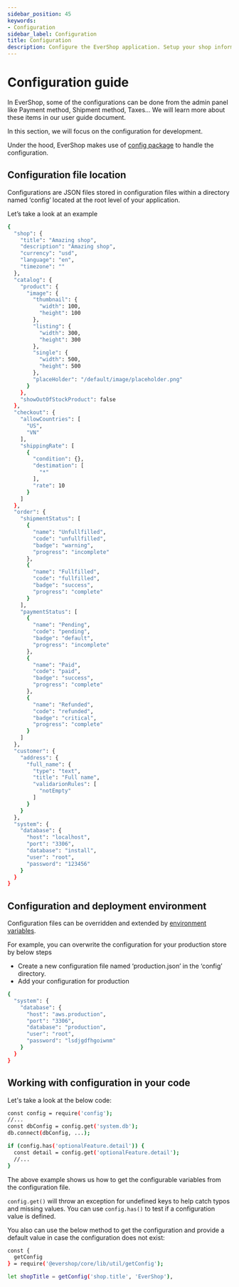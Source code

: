```yaml
---
sidebar_position: 45
keywords:
- Configuration
sidebar_label: Configuration
title: Configuration
description: Configure the EverShop application. Setup your shop information and configure the database connection. Extend configuration for different deployment environments
---
```


# Configuration guide

In EverShop, some of the configurations can be done from the admin panel like Payment method, Shipment method, Taxes… We will learn more about these items in our user guide document.

In this section, we will focus on the configuration for development.

Under the hood, EverShop makes use of [config package](https://www.npmjs.com/package/config) to handle the configuration.

## Configuration file location

Configurations are JSON files stored in configuration files within a directory named ‘config’ located at the root level of your application.

Let’s take a look at an example

```bash
{
  "shop": {
    "title": "Amazing shop",
    "description": "Amazing shop",
    "currency": "usd",
    "language": "en",
    "timezone": ""
  },
  "catalog": {
    "product": {
      "image": {
        "thumbnail": {
          "width": 100,
          "height": 100
        },
        "listing": {
          "width": 300,
          "height": 300
        },
        "single": {
          "width": 500,
          "height": 500
        },
        "placeHolder": "/default/image/placeholder.png"
      }
    },
    "showOutOfStockProduct": false
  },
  "checkout": {
    "allowCountries": [
      "US",
      "VN"
    ],
    "shippingRate": [
      {
        "condition": {},
        "destimation": [
          "*"
        ],
        "rate": 10
      }
    ]
  },
  "order": {
    "shipmentStatus": [
      {
        "name": "Unfullfilled",
        "code": "unfullfilled",
        "badge": "warning",
        "progress": "incomplete"
      },
      {
        "name": "Fullfilled",
        "code": "fullfilled",
        "badge": "success",
        "progress": "complete"
      }
    ],
    "paymentStatus": [
      {
        "name": "Pending",
        "code": "pending",
        "badge": "default",
        "progress": "incomplete"
      },
      {
        "name": "Paid",
        "code": "paid",
        "badge": "success",
        "progress": "complete"
      },
      {
        "name": "Refunded",
        "code": "refunded",
        "badge": "critical",
        "progress": "complete"
      }
    ]
  },
  "customer": {
    "address": {
      "full_name": {
        "type": "text",
        "title": "Full name",
        "validarionRules": [
          "notEmpty"
        ]
      }
    }
  },
  "system": {
    "database": {
      "host": "localhost",
      "port": "3306",
      "database": "install",
      "user": "root",
      "password": "123456"
    }
  }
}
```

## Configuration and deployment environment

Configuration files can be overridden and extended by [environment variables](https://github.com/node-config/node-config/wiki/Environment-Variables).

For example, you can overwrite the configuration for your production store by below steps

- Create a new configuration file named ‘production.json’ in the ‘config’ directory.
- Add your configuration for production

```bash
{
  "system": {
    "database": {
      "host": "aws.production",
      "port": "3306",
      "database": "production",
      "user": "root",
      "password": "lsdjgdfhgoiwnm"
    }
  }
}
```

## Working with configuration in your code

Let's take a look at the below code:

```bash
const config = require('config');
//...
const dbConfig = config.get('system.db');
db.connect(dbConfig, ...);

if (config.has('optionalFeature.detail')) {
  const detail = config.get('optionalFeature.detail');
  //...
}
```

The above example shows us how to get the configurable variables from the configuration file.

`config.get()` will throw an exception for undefined keys to help catch typos and missing values. You can use `config.has()` to test if a configuration value is defined.

You also can use the below method to get the configuration and provide a default value in case the configuration does not exist:

```bash
const {
  getConfig
} = require('@evershop/core/lib/util/getConfig');

let shopTitle = getConfig('shop.title', 'EverShop'),
```